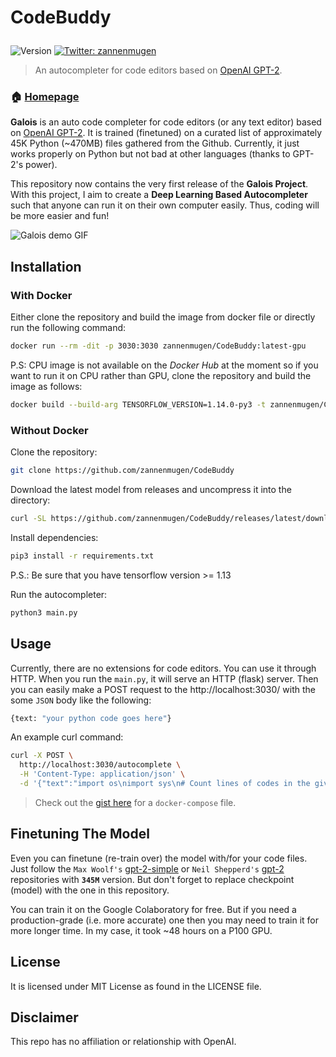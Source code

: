 
<h1><p>CodeBuddy</p></h1>

<p>
  <img alt="Version" src="https://img.shields.io/badge/version-0.1.0-blue.svg?cacheSeconds=2592000" />
  <a href="https://twitter.com/zannenmugen">
    <img alt="Twitter: zannenmugen" src="https://img.shields.io/twitter/follow/zannenmugen.svg?style=social" target="_blank" />
  </a>
</p>

> An autocompleter for code editors based on [OpenAI GPT-2](https://github.com/openai/gpt-2).

### 🏠 [Homepage](https://usegalois.com)

**Galois** is an auto code completer for code editors (or any text editor) based on [OpenAI GPT-2](https://github.com/openai/gpt-2). It is trained (finetuned) on a curated list of approximately 45K Python (~470MB) files gathered from the Github. Currently, it just works properly on Python but not bad at other languages (thanks to GPT-2's power). 

This repository now contains the very first release of the **Galois Project**. With this project, I aim to create a **Deep Learning Based Autocompleter** such that anyone can run it on their own computer easily. Thus, coding will be more easier and fun!

![Galois demo GIF](img/python1.gif)
## Installation

### With Docker
Either clone the repository and build the image from docker file or directly run the following command:

```sh
docker run --rm -dit -p 3030:3030 zannenmugen/CodeBuddy:latest-gpu
```
P.S: CPU image is not available on the *Docker Hub* at the moment so if you want to run it on CPU rather than GPU, clone the repository and build the image as follows:

```sh
docker build --build-arg TENSORFLOW_VERSION=1.14.0-py3 -t zannenmugen/CodeBuddy:latest .
```

### Without Docker

Clone the repository:
```sh
git clone https://github.com/zannenmugen/CodeBuddy
```

Download the latest model from releases and uncompress it into the directory:
```sh
curl -SL https://github.com/zannenmugen/CodeBuddy/releases/latest/download/model.tar.xz | tar -xJC ./CodeBuddy

```
Install dependencies:
```sh
pip3 install -r requirements.txt
```
P.S.: Be sure that you have tensorflow version >= 1.13

Run the autocompleter:
```sh
python3 main.py
```

## Usage
Currently, there are no extensions for code editors. You can use it through HTTP. When you run the `main.py`, it will serve an HTTP (flask) server. Then you can easily make a POST request to the http://localhost:3030/ with the some `JSON` body like the following:

```sh
{text: "your python code goes here"}
```

An example curl command:

```sh
curl -X POST \
  http://localhost:3030/autocomplete \
  -H 'Content-Type: application/json' \
  -d '{"text":"import os\nimport sys\n# Count lines of codes in the given directory, separated by file extension.\ndef main(directory):\n  line_count = {}\n  for filename in os.listdir(directory):\n    _, ext = os.path.splitext(filename)\n    if ext not"}'
  ```

  > Check out the [gist here](https://gist.github.com/zannenmugen/1e41197a6a2f7a9a654a0df9bd932290) for a `docker-compose` file.

## Finetuning The Model
Even you can finetune (re-train over) the model with/for your code files. Just follow the `Max Woolf's` [gpt-2-simple](https://github.com/minimaxir/gpt-2-simple) or `Neil Shepperd's` [gpt-2](https://github.com/nshepperd/gpt-2) repositories with **`345M`** version. But don't forget to replace checkpoint (model) with the one in this repository.

You can train it on the Google Colaboratory for free. But if you need a production-grade (i.e. more accurate) one then you may need to train it for more longer time. In my case, it took ~48 hours on a P100 GPU.

## License
It is licensed under MIT License as found in the LICENSE file.

## Disclaimer
This repo has no affiliation or relationship with OpenAI.
